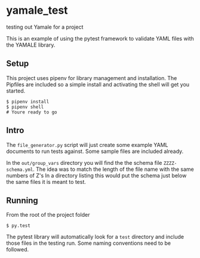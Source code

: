 # yamale_test
testing out Yamale for a project

This is an example of using the pytest framework to validate YAML files with the YAMALE library.

## Setup
This project uses pipenv for library management and installation.  The Pipfiles are included so a simple install and activating the shell will get you started.
```
$ pipenv install 
$ pipenv shell
# Youre ready to go
```

## Intro
The `file_generator.py` script will just create some example YAML documents to run tests against.  Some sample files are included already.

In the `out/group_vars` directory you will find the the schema file `ZZZZ-schema.yml`.  The idea was to match the length of the file name
with the same numbers of Z's  In a directory listing this would put the schema just below the same files it is meant to test.

## Running
From the root of the project folder
```
$ py.test
```

The pytest library will automatically look for a `test` directory and include those files in the testing run.
Some naming conventions need to be followed. 


